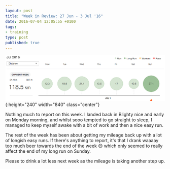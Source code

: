 ```yaml
---
layout: post
title: "Week in Review: 27 Jun - 3 Jul '16"
date: 2016-07-04 12:05:55 +0100
tags:
- training
type: post
published: true
---
```


![Week in Review: 27 Jun - 3 Jul '16](/img/week-in-review-27Jun-3Jul16.png){:height="240" width="840" class="center"}

Nothing much to report on this week. I landed back in Blighty nice and early on Monday morning, and whilst sooo tempted to go straight to sleep, I managed to keep myself awake with a bit of work and then a nice easy run.

The rest of the week has been about getting my mileage back up with a lot of longish easy runs. If there's anything to report, it's that I drank waaaay too much beer towards the end of the week 😊 which only seemed to really affect the end of my long run on Sunday.

Please to drink a lot less next week as the mileage is taking another step up.
